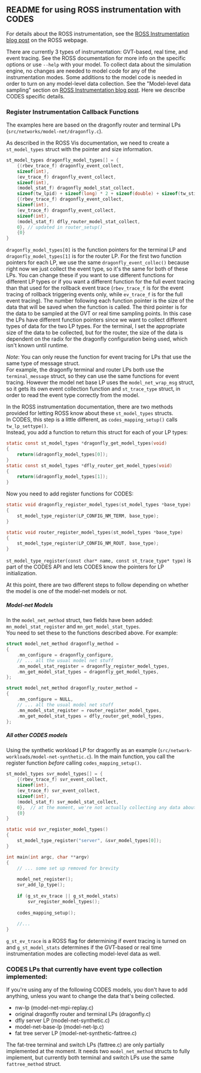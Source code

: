 ## README for using ROSS instrumentation with CODES

For details about the ROSS instrumentation, see the [ROSS Instrumentation blog post](http://carothersc.github.io/ROSS/feature/instrumentation.html) 
on the ROSS webpage.
 

There are currently 3 types of instrumentation: GVT-based, real time, and event tracing.  See the ROSS documentation for more info on
the specific options or use `--help` with your model. To collect data about the simulation engine, no changes are needed to model code
for any of the instrumentation modes.  Some additions to the model code is needed in order to turn on any model-level data collection.
See the "Model-level data sampling" section on [ROSS Instrumentation blog post](http://carothersc.github.io/ROSS/feature/instrumentation.html).
Here we describe CODES specific details.

### Register Instrumentation Callback Functions

The examples here are based on the dragonfly router and terminal LPs (`src/networks/model-net/dragonfly.c`).

As described in the ROSS Vis documentation, we need to create a `st_model_types` struct with the pointer and size information.
```C
st_model_types dragonfly_model_types[] = {
    {(rbev_trace_f) dragonfly_event_collect,
    sizeof(int),
    (ev_trace_f) dragonfly_event_collect,
    sizeof(int),
    (model_stat_f) dragonfly_model_stat_collect,
    sizeof(tw_lpid) + sizeof(long) * 2 + sizeof(double) + sizeof(tw_stime) * 2},
    {(rbev_trace_f) dragonfly_event_collect,
    sizeof(int),
    (ev_trace_f) dragonfly_event_collect,
    sizeof(int),
    (model_stat_f) dfly_router_model_stat_collect,
    0}, // updated in router_setup()
    {0}
}
```
`dragonfly_model_types[0]` is the function pointers for the terminal LP and `dragonfly_model_types[1]` is for the router LP.
For the first two function pointers for each LP, we use the same `dragonfly_event_collec()` because right now we just collect the event type, so
it's the same for both of these LPs.  You can change these if you want to use different functions for different LP types or if you want a different
function for the full event tracing than that used for the rollback event trace (`rbev_trace_f` is for the event tracing of rollback triggering events only,
while `ev_trace_f` is for the full event tracing).
The number following each function pointer is the size of the data that will be saved when the function is called.
The third pointer is for the data to be sampled at the GVT or real time sampling points.
In this case the LPs have different function pointers since we want to collect different types of data for the two LP types.
For the terminal, I set the appropriate size of the data to be collected, but for the router, the size of the data is dependent on the radix for the
dragonfly configuration being used, which isn't known until runtime.

*Note*: You can only reuse the function for event tracing for LPs that use the same type of message struct.  
For example, the dragonfly terminal and router LPs both use the `terminal_message` struct, so they can
use the same functions for event tracing.  However the model net base LP uses the `model_net_wrap_msg` struct, so it gets its own event collection function and 
`st_trace_type` struct, in order to read the event type correctly from the model. 

In the ROSS instrumentation documentation, there are two methods provided for letting ROSS know about these `st_model_types` structs.  
In CODES, this step is a little different, as `codes_mapping_setup()` calls `tw_lp_settype()`.  
Instead, you add a function to return this struct for each of your LP types:
```C
static const st_model_types *dragonfly_get_model_types(void)
{
    return(&dragonfly_model_types[0]);
}
static const st_model_types *dfly_router_get_model_types(void)
{
    return(&dragonfly_model_types[1]);
}
```

Now you need to add register functions for CODES:
```C
static void dragonfly_register_model_types(st_model_types *base_type)
{
    st_model_type_register(LP_CONFIG_NM_TERM, base_type);
}

static void router_register_model_types(st_model_types *base_type)
{
    st_model_type_register(LP_CONFIG_NM_ROUT, base_type);
}
```
`st_model_type_register(const char* name, const st_trace_type* type)` is part of the CODES API and lets CODES know the pointers for LP initialization.

At this point, there are two different steps to follow depending on whether the model is one of the model-net models or not.

##### Model-net Models
In the `model_net_method` struct, two fields have been added: `mn_model_stat_register` and `mn_get_model_stat_types`.  
You need to set these to the functions described above.  For example:

```C
struct model_net_method dragonfly_method =
{
    .mn_configure = dragonfly_configure,
    // ... all the usual model net stuff
    .mn_model_stat_register = dragonfly_register_model_types,
    .mn_get_model_stat_types = dragonfly_get_model_types,
};

struct model_net_method dragonfly_router_method =
{
    .mn_configure = NULL,
    // ... all the usual model net stuff
    .mn_model_stat_register = router_register_model_types,
    .mn_get_model_stat_types = dfly_router_get_model_types,
};
```

##### All other CODES models

Using the synthetic workload LP for dragonfly as an example (`src/network-workloads/model-net-synthetic.c`).
In the main function, you call the register function *before* calling `codes_mapping_setup()`.
```C
st_model_types svr_model_types[] = {
    {(rbev_trace_f) svr_event_collect,
    sizeof(int),
    (ev_trace_f) svr_event_collect,
    sizeof(int),
    (model_stat_f) svr_model_stat_collect,
    0},  // at the moment, we're not actually collecting any data about this LP
    {0}
}

static void svr_register_model_types()
{
    st_model_type_register("server", &svr_model_types[0]);
}

int main(int argc, char **argv)
{
    // ... some set up removed for brevity
    
    model_net_register();
    svr_add_lp_type();
    
    if (g_st_ev_trace || g_st_model_stats)
        svr_register_model_types();
        
    codes_mapping_setup();
    
    //...
}
```

`g_st_ev_trace` is a ROSS flag for determining if event tracing is turned on and `g_st_model_stats` determines if the GVT-based or real time instrumentation
modes are collecting model-level data as well.  


### CODES LPs that currently have event type collection implemented:
If you're using any of the following CODES models, you don't have to add anything, unless you want to change the data that's being collected.
- nw-lp (model-net-mpi-replay.c)
- original dragonfly router and terminal LPs (dragonfly.c)
- dfly server LP (model-net-synthetic.c)
- model-net-base-lp (model-net-lp.c)
- fat tree server LP (model-net-synthetic-fattree.c)
 
The fat-tree terminal and switch LPs (fattree.c) are only partially implemented at the moment.  It needs two `model_net_method` structs to fully implement, 
but currently both terminal and switch LPs use the same `fattree_method` struct.
